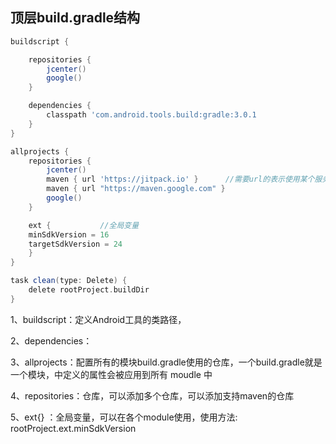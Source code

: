 ## 顶层build.gradle结构
```groovy
buildscript {			

    repositories {
        jcenter()
        google()
    }

    dependencies {
        classpath 'com.android.tools.build:gradle:3.0.1
    }
}
```
```groovy
allprojects {
    repositories {
        jcenter()
        maven { url 'https://jitpack.io' }		//需要url的表示使用某个服务器的仓库
        maven { url "https://maven.google.com" }
        google()
    }

    ext {			//全局变量
	minSdkVersion = 16
	targetSdkVersion = 24
    }
}
```
```groovy
task clean(type: Delete) {
    delete rootProject.buildDir
}
```

1、buildscript：定义Android工具的类路径，

2、dependencies：

3、allprojects：配置所有的模块build.gradle使用的仓库，一个build.gradle就是一个模块，中定义的属性会被应用到所有 moudle 中

4、repositories：仓库，可以添加多个仓库，可以添加支持maven的仓库

5、ext{} ：全局变量，可以在各个module使用，使用方法: rootProject.ext.minSdkVersion

